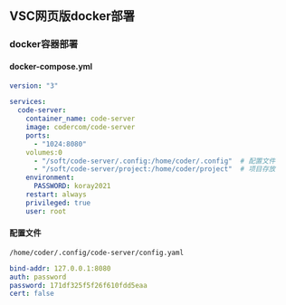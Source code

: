 ## VSC网页版docker部署



### docker容器部署

#### docker-compose.yml

```yml
version: "3"

services:
  code-server:
    container_name: code-server
    image: codercom/code-server
    ports:
      - "1024:8080"
    volumes:0
      - "/soft/code-server/.config:/home/coder/.config"  # 配置文件
      - "/soft/code-server/project:/home/coder/project"  # 项目存放
    environment:
      PASSWORD: koray2021
    restart: always
    privileged: true
    user: root
```



#### 配置文件

`/home/coder/.config/code-server/config.yaml `  

```yaml
bind-addr: 127.0.0.1:8080
auth: password
password: 171df325f5f26f610fdd5eaa
cert: false
```










